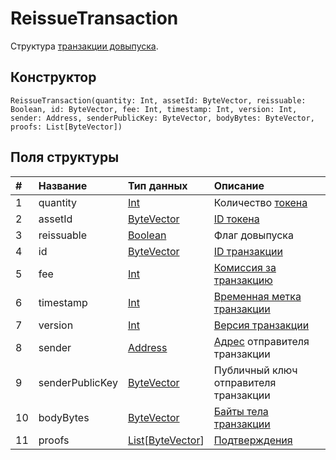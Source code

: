 # ReissueTransaction

Структура [транзакции довыпуска](/blockchain/transaction-type/reissue-transaction.md).

## Конструктор

``` ride
ReissueTransaction(quantity: Int, assetId: ByteVector, reissuable: Boolean, id: ByteVector, fee: Int, timestamp: Int, version: Int, sender: Address, senderPublicKey: ByteVector, bodyBytes: ByteVector, proofs: List[ByteVector])
```

## Поля структуры

| # | Название | Тип данных | Описание |
| :--- | :--- | :--- | :--- |
| 1 | quantity | [Int](/ride/data-types/int.md) | Количество [токена](/blockchain/token.md) |
| 2 | assetId | [ByteVector](/ride/data-types/byte-vector.md) | [ID токена](/blockchain/token/token-id.md) |
| 3 | reissuable | [Boolean](/ride/data-types/boolean.md) | Флаг довыпуска |
| 4 | id | [ByteVector](/ride/data-types/byte-vector.md) | [ID транзакции](/blockchain/transaction/transaction-id.md) |
| 5 | fee | [Int](/ride/data-types/int.md) | [Комиссия за транзакцию](/blockchain/transaction/transaction-fee.md) |
| 6 | timestamp | [Int](/ride/data-types/int.md) | [Временная метка транзакции](/blockchain/transaction/transaction-timestamp.md) |
| 7 | version | [Int](/ride/data-types/int.md) | [Версия транзакции](/blockchain/transaction/transaction-version.md) |
| 8 | sender | [Address](/ride/structures/common-structures/address.md) | [Адрес](/blockchain/address.md) отправителя транзакции |
| 9 | senderPublicKey | [ByteVector](/ride/data-types/byte-vector.md) | Публичный ключ отправителя транзакции |
| 10 | bodyBytes | [ByteVector](/ride/data-types/byte-vector.md) | [Байты тела транзакции](/blockchain/transaction/transaction-body-bytes.md) |
| 11 | proofs | [List](/ride/data-types/list.md)[[ByteVector](/ride/data-types/byte-vector.md)] | [Подтверждения](/blockchain/transaction/transaction-proof.md) |
